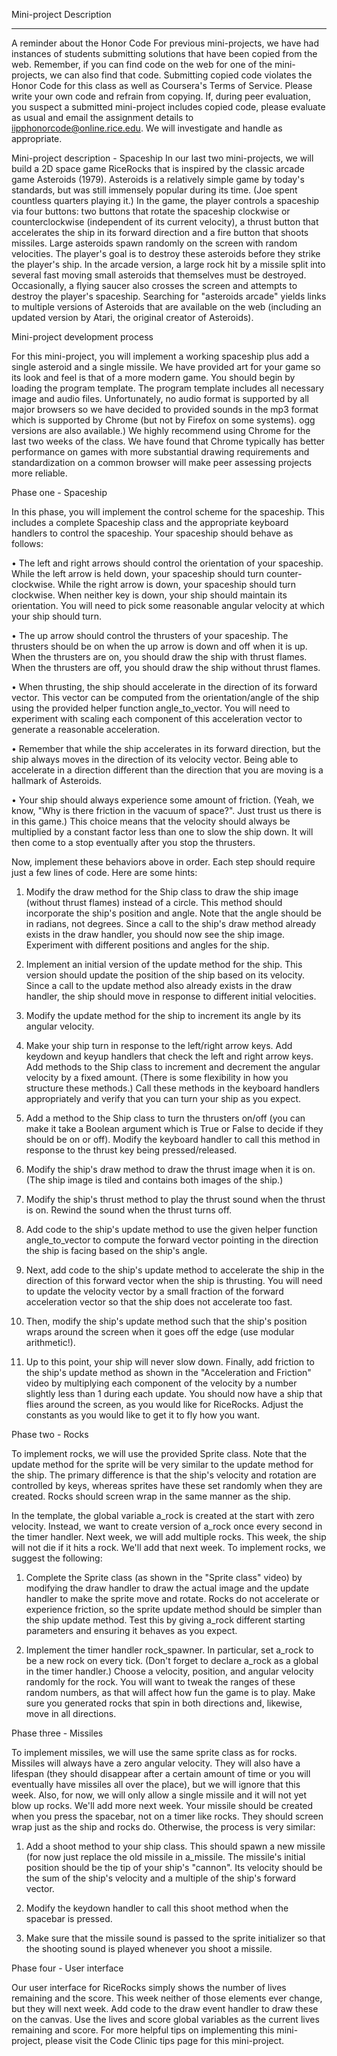 Mini-project Description
________________________________________


A reminder about the Honor Code
For previous mini-projects, we have had instances of students submitting solutions that have been copied from the web. Remember, if you can find 
code on the web for one of the mini-projects, we can also find that code. Submitting copied code violates the Honor Code for this class as well as 
Coursera's Terms of Service. Please write your own code and refrain from copying. If, during peer evaluation, you suspect a submitted mini-project
includes copied code, please evaluate as usual and email the assignment details to iipphonorcode@online.rice.edu. We will investigate and handle 
as appropriate.

Mini-project description - Spaceship
In our last two mini-projects, we will build a 2D space game RiceRocks that is inspired by the classic arcade game Asteroids (1979). Asteroids is
a relatively simple game by today's standards, but was still immensely popular during its time. (Joe spent countless quarters playing it.) 
In the game, the player controls a spaceship via four buttons: two buttons that rotate the spaceship clockwise or counterclockwise 
(independent of its current velocity), a thrust button that accelerates the ship in its forward direction and a fire button that shoots missiles. 
Large asteroids spawn randomly on the screen with random velocities. The player's goal is to destroy these asteroids before they strike the player's
ship. In the arcade version, a large rock hit by a missile split into several fast moving small asteroids that themselves must be destroyed. 
Occasionally, a flying saucer also crosses the screen and attempts to destroy the player's spaceship. Searching for "asteroids arcade" yields links
to multiple versions of Asteroids that are available on the web (including an updated version by Atari, the original creator of Asteroids).

Mini-project development process

For this mini-project, you will implement a working spaceship plus add a single asteroid and a single missile. We have provided art for your game 
so its look and feel is that of a more modern game. You should begin by loading the program template. The program template includes all necessary 
image and audio files. Unfortunately, no audio format is supported by all major browsers so we have decided to provided sounds in the mp3 format 
which is supported by Chrome (but not by Firefox on some systems). ogg versions are also available.) We highly recommend using Chrome for the last
two weeks of the class. We have found that Chrome typically has better performance on games with more substantial drawing requirements and 
standardization on a common browser will make peer assessing projects more reliable.

Phase one - Spaceship

In this phase, you will implement the control scheme for the spaceship. This includes a complete Spaceship class and the appropriate keyboard
handlers to control the spaceship. Your spaceship should behave as follows:

•	The left and right arrows should control the orientation of your spaceship. While the left arrow is held down, your spaceship should turn 
counter-clockwise. While the right arrow is down, your spaceship should turn clockwise. When neither key is down, your ship should maintain its 
orientation. You will need to pick some reasonable angular velocity at which your ship should turn.

•	The up arrow should control the thrusters of your spaceship. The thrusters should be on when the up arrow is down and off when it is up.
 When the thrusters are on, you should draw the ship with thrust flames. When the thrusters are off, you should draw the ship without thrust flames.
 
•	When thrusting, the ship should accelerate in the direction of its forward vector. This vector can be computed from the orientation/angle 
of the ship using the provided helper function angle_to_vector. You will need to experiment with scaling each component of this acceleration
vector to generate a reasonable acceleration.

•	Remember that while the ship accelerates in its forward direction, but the ship always moves in the direction of its velocity vector. 
Being able to accelerate in a direction different than the direction that you are moving is a hallmark of Asteroids.

•	Your ship should always experience some amount of friction. (Yeah, we know, "Why is there friction in the vacuum of space?". Just trust us 
there is in this game.) This choice means that the velocity should always be multiplied by a constant factor less than one to slow the ship down. 
It will then come to a stop eventually after you stop the thrusters.

Now, implement these behaviors above in order. Each step should require just a few lines of code. Here are some hints:

1.	Modify the draw method for the Ship class to draw the ship image (without thrust flames) instead of a circle. This method should incorporate 
the ship's position and angle. Note that the angle should be in radians, not degrees. Since a call to the ship's draw method already exists in 
the draw handler, you should now see the ship image. Experiment with different positions and angles for the ship.

2.	Implement an initial version of the update method for the ship. This version should update the position of the ship based on its velocity.
 Since a call to the update method also already exists in the draw handler, the ship should move in response to different initial velocities.
 
3.	Modify the update method for the ship to increment its angle by its angular velocity.

4.	Make your ship turn in response to the left/right arrow keys. Add keydown and keyup handlers that check the left and right arrow keys. 
Add methods to the Ship class to increment and decrement the angular velocity by a fixed amount. (There is some flexibility in how you structure 
these methods.) Call these methods in the keyboard handlers appropriately and verify that you can turn your ship as you expect.

5.	Add a method to the Ship class to turn the thrusters on/off (you can make it take a Boolean argument which is True or False to decide if 
they should be on or off). Modify the keyboard handler to call this method in response to the thrust key being pressed/released.

6.	Modify the ship's draw method to draw the thrust image when it is on. (The ship image is tiled and contains both images of the ship.)

7.	Modify the ship's thrust method to play the thrust sound when the thrust is on. Rewind the sound when the thrust turns off.

8.	Add code to the ship's update method to use the given helper function angle_to_vector to compute the forward vector pointing in the direction 
the ship is facing based on the ship's angle.

9.	Next, add code to the ship's update method to accelerate the ship in the direction of this forward vector when the ship is thrusting. 
You will need to update the velocity vector by a small fraction of the forward acceleration vector so that the ship does not accelerate too fast.

10.	Then, modify the ship's update method such that the ship's position wraps around the screen when it goes off the edge (use modular arithmetic!).

11.	Up to this point, your ship will never slow down. Finally, add friction to the ship's update method as shown in the "Acceleration and Friction" 
video by multiplying each component of the velocity by a number slightly less than 1 during each update. You should now have a ship that flies around
the screen, as you would like for RiceRocks. Adjust the constants as you would like to get it to fly how you want.

Phase two - Rocks

To implement rocks, we will use the provided Sprite class. Note that the update method for the sprite will be very similar to the update method for
the ship. The primary difference is that the ship's velocity and rotation are controlled by keys, whereas sprites have these set randomly 
when they are created. Rocks should screen wrap in the same manner as the ship.

In the template, the global variable a_rock is created at the start with zero velocity. Instead, we want to create version of a_rock once every 
second in the timer handler. Next week, we will add multiple rocks. This week, the ship will not die if it hits a rock. We'll add that next week. 
To implement rocks, we suggest the following:

1.	Complete the Sprite class (as shown in the "Sprite class" video) by modifying the draw handler to draw the actual image and the update handler 
to make the sprite move and rotate. Rocks do not accelerate or experience friction, so the sprite update method should be simpler than the 
ship update method. Test this by giving a_rock different starting parameters and ensuring it behaves as you expect.

2.	Implement the timer handler rock_spawner. In particular, set a_rock to be a new rock on every tick. (Don't forget to declare a_rock as a global
in the timer handler.) Choose a velocity, position, and angular velocity randomly for the rock. You will want to tweak the ranges of these random 
numbers, as that will affect how fun the game is to play. Make sure you generated rocks that spin in both directions and, likewise, move in all
directions.

Phase three - Missiles

To implement missiles, we will use the same sprite class as for rocks. Missiles will always have a zero angular velocity. They will also have a 
lifespan (they should disappear after a certain amount of time or you will eventually have missiles all over the place), but we will ignore that
this week. Also, for now, we will only allow a single missile and it will not yet blow up rocks. We'll add more next week.
Your missile should be created when you press the spacebar, not on a timer like rocks. They should screen wrap just as the ship and rocks do. 
Otherwise, the process is very similar:

1.	Add a shoot method to your ship class. This should spawn a new missile (for now just replace the old missile in a_missile. 
The missile's initial position should be the tip of your ship's "cannon". Its velocity should be the sum of the ship's velocity and a multiple
of the ship's forward vector.

2.	Modify the keydown handler to call this shoot method when the spacebar is pressed.

3.	Make sure that the missile sound is passed to the sprite initializer so that the shooting sound is played whenever you shoot a missile.
   
Phase four - User interface

Our user interface for RiceRocks simply shows the number of lives remaining and the score. This week neither of those elements ever change, 
but they will next week. Add code to the draw event handler to draw these on the canvas. Use the lives and score global variables as the current
lives remaining and score. For more helpful tips on implementing this mini-project, please visit the Code Clinic tips page for this mini-project.

